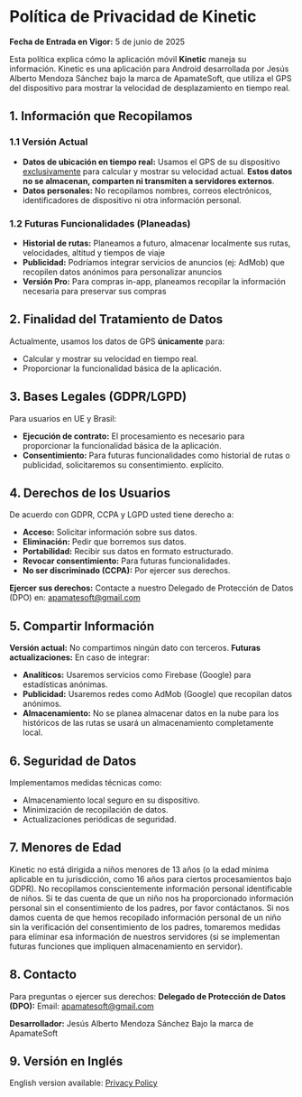 # Política de Privacidad de Kinetic
**Fecha de Entrada en Vigor:** 5 de junio de 2025

Esta política explica cómo la aplicación móvil **Kinetic** maneja su información. Kinetic es una
aplicación para Android desarrollada por Jesús Alberto Mendoza Sánchez bajo la marca de ApamateSoft, que utiliza el
GPS del dispositivo para mostrar la velocidad de desplazamiento en tiempo real.

## 1. Información que Recopilamos
### 1.1 Versión Actual
- **Datos de ubicación en tiempo real:** Usamos el GPS de su dispositivo <u>exclusivamente</u> para
calcular y mostrar su velocidad actual. **Estos datos no se almacenan, comparten ni transmiten a servidores
externos**.
- **Datos personales:** No recopilamos nombres, correos electrónicos, identificadores de dispositivo ni otra información personal.

### 1.2 Futuras Funcionalidades (Planeadas)
- **Historial de rutas:** Planeamos a futuro, almacenar localmente sus rutas, velocidades, altitud y tiempos de viaje
- **Publicidad:** Podríamos integrar servicios de anuncios (ej: AdMob) que recopilen datos anónimos para personalizar anuncios
- **Versión Pro:** Para compras in-app, planeamos recopilar la información necesaria para preservar sus compras

## 2. Finalidad del Tratamiento de Datos
Actualmente, usamos los datos de GPS **únicamente** para:
- Calcular y mostrar su velocidad en tiempo real.
- Proporcionar la funcionalidad básica de la aplicación.

## 3. Bases Legales (GDPR/LGPD)
Para usuarios en UE y Brasil:
- **Ejecución de contrato:** El procesamiento es necesario para proporcionar la funcionalidad básica de la aplicación.
- **Consentimiento:** Para futuras funcionalidades como historial de rutas o publicidad, solicitaremos su consentimiento. explícito.

## 4. Derechos de los Usuarios
De acuerdo con GDPR, CCPA y LGPD usted tiene derecho a:
- **Acceso:** Solicitar información sobre sus datos.
- **Eliminación:** Pedir que borremos sus datos.
- **Portabilidad:** Recibir sus datos en formato estructurado.
- **Revocar consentimiento:** Para futuras funcionalidades.
- **No ser discriminado (CCPA):** Por ejercer sus derechos.

**Ejercer sus derechos:** Contacte a nuestro Delegado de Protección de Datos (DPO) en: <a href="mailto:apamatesoft@gmail.com">apamatesoft@gmail.com</a>

## 5. Compartir Información
**Versión actual:** No compartimos ningún dato con terceros.
**Futuras actualizaciones:** En caso de integrar:
- **Analíticos:** Usaremos servicios como Firebase (Google) para estadísticas anónimas.
- **Publicidad:** Usaremos redes como AdMob (Google) que recopilan datos anónimos.
- **Almacenamiento:** No se planea almacenar datos en la nube para los históricos de las rutas se usará un almacenamiento completamente local.

## 6. Seguridad de Datos
Implementamos medidas técnicas como:
- Almacenamiento local seguro en su dispositivo.
- Minimización de recopilación de datos.
- Actualizaciones periódicas de seguridad.

## 7. Menores de Edad
Kinetic no está dirigida a niños menores de 13 años (o la edad mínima aplicable en tu jurisdicción, como 16 años para
ciertos procesamientos bajo GDPR). No recopilamos conscientemente información personal identificable de niños. Si te
das cuenta de que un niño nos ha proporcionado información personal sin el consentimiento de los padres, por favor
contáctanos. Si nos damos cuenta de que hemos recopilado información personal de un niño sin la verificación del
consentimiento de los padres, tomaremos medidas para eliminar esa información de nuestros servidores (si se
implementan futuras funciones que impliquen almacenamiento en servidor).

## 8. Contacto
Para preguntas o ejercer sus derechos:
**Delegado de Protección de Datos (DPO):**
Email: <a href="mailto:apamatesoft@gmail.com">apamatesoft@gmail.com</a>

**Desarrollador:**
Jesús Alberto Mendoza Sánchez
Bajo la marca de ApamateSoft

## 9. Versión en Inglés
English version available: <a href="en/police.html">Privacy Policy</a>